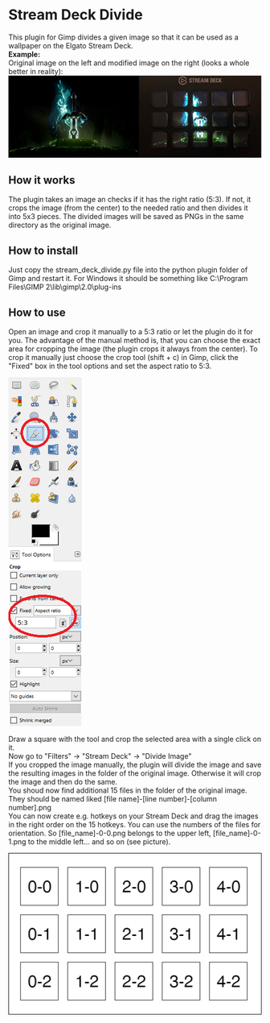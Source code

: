 # Stream Deck Divide

This plugin for Gimp divides a given image so that it can be used as a wallpaper on the Elgato Stream Deck.  
__Example:__  
Original image on the left and modified image on the right (looks a whole better in reality):  
![Example](/readme_images/example.png)
## How it works

The plugin takes an image an checks if it has the right ratio (5:3). If not, it crops the image (from the center) to the needed ratio and then divides it into 5x3 pieces. The divided images will be saved as PNGs in the same directory as the original image.

## How to install

Just copy the stream_deck_divide.py file into the python plugin folder of Gimp and restart it. For Windows it should be something like C:\Program Files\GIMP 2\lib\gimp\2.0\plug-ins

## How to use

Open an image and crop it manually to a 5:3 ratio or let the plugin do it for you. The advantage of the manual method is, that you can choose the exact area for cropping the image (the plugin crops it always from the center). To crop it manually just choose the crop tool (shift + c) in Gimp, click the "Fixed" box in the tool options and set the aspect ratio to 5:3.

![Gimp Crop Tool](/readme_images/gimp_crop.png)

Draw a square with the tool and crop the selected area with a single click on it.  
Now go to "Filters" -> "Stream Deck" -> "Divide Image"  
If you cropped the image manually, the plugin will divide the image and save the resulting images in the folder of the original image.
Otherwise it will crop the image and then do the same.  
You shoud now find additional 15 files in the folder of the original image. They should be named liked [file name]-[line number]-[column number].png  
You can now create e.g. hotkeys on your Stream Deck and drag the images in the right order on the 15 hotkeys. You can use the numbers of the files for orientation. So [file_name]-0-0.png belongs to the upper left, [file_name]-0-1.png to the middle left... and so on (see picture).  

![Gimp Crop Tool](/readme_images/stream_deck_layout.png)

